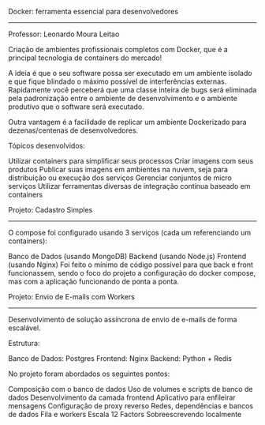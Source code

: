 Docker: ferramenta essencial para desenvolvedores
_________________________________________________

Professor: Leonardo Moura Leitao

Criação de ambientes profissionais completos com Docker, que é a principal tecnologia de containers do mercado!

A ideia é que o seu software possa ser executado em um ambiente isolado e que fique blindado o máximo possível de interferências externas. Rapidamente você perceberá que uma classe inteira de bugs será eliminada pela padronização entre o ambiente de desenvolvimento e o ambiente produtivo que o software será executado.

Outra vantagem é a facilidade de replicar um ambiente Dockerizado para dezenas/centenas de desenvolvedores.

Tópicos desenvolvidos:

Utilizar containers para simplificar seus processos
Criar imagens com seus produtos
Publicar suas imagens em ambientes na nuvem, seja para distribuição ou execução dos serviços
Gerenciar conjuntos de micro serviços
Utilizar ferramentas diversas de integração contínua baseado em containers

Projeto: Cadastro Simples
_________________________

O compose foi configurado usando 3 serviços (cada um referenciando um containers):

Banco de Dados (usando MongoDB)
Backend (usando Node.js)
Frontend (usando Nginx)
Foi feito o mínimo de código possível para que back e front funcionassem, sendo o foco do projeto a configuração do docker compose, mas com a aplicação funcionando de ponta a ponta.


Projeto: Envio de E-mails com Workers
_____________________________________

Desenvolvimento de solução assíncrona de envio de e-mails de forma escalável.

Estrutura:

Banco de Dados: Postgres
Frontend: Nginx
Backend: Python + Redis

No projeto foram abordados os seguintes pontos:

Composição com o banco de dados
Uso de volumes e scripts de banco de dados
Desenvolvimento da camada frontend
Aplicativo para enfileirar mensagens
Configuração de proxy reverso
Redes, dependências e bancos de dados
Fila e workers
Escala
12 Factors
Sobreescrevendo localmente
